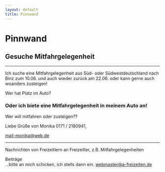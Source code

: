 ```yaml
---
layout: default
title: Pinnwand
---
```

# Pinnwand


## Gesuche Mitfahrgelegenheit
--------------------------------------------------------------------

Ich suche eine Mitfahrgelegenheit aus Süd- oder Südwestdeutschland nach
Binz zum 10.06. und auch wieder zurück am 22.06. oder kann gerne auch woanders zusteigen!

Wer hat Platz im Auto?

### Oder ich biete eine Mitfahrgelegenheit in meinem Auto an!

Wer will mitfahren oder zusteigen??

Liebe Grüße von Monika  0171 / 2180941, 

<mail-monika@web.de> 

---------------------------------------------------------------------

Nachrichten von Freizeitlern an Freizeitler, z.B.
Mitfahrgelegenheiten

Beiträge<br>
...bitte an mich schicken, ich stells dann ein.
<webmaster@a-freizeiten.de>

